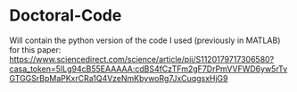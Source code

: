 # Doctoral-Code

Will contain the python version of the code I used (previously in MATLAB) for this paper: https://www.sciencedirect.com/science/article/pii/S1120179717306580?casa_token=5ILg94cB55EAAAAA:cdBS4fCzTFm2gF7DrPmVVFWD6yw5rTvGTGGSrBpMaPKxrCRa1Q4VzeNmKbywoRg7JxCuqgsxHjG9
